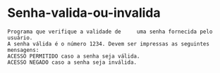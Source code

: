# Senha-valida-ou-invalida
    Programa que verifique a validade de	 uma senha fornecida pelo usuário. 
    A senha válida é o número 1234. Devem ser impressas as seguintes mensagens: 
    ACESSO PERMITIDO caso a	senha seja válida. 
    ACESSO NEGADO caso a senha seja inválida.
